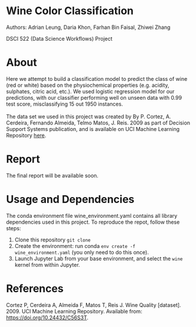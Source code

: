 # Wine Color Classification
Authors: Adrian Leung, Daria Khon, Farhan Bin Faisal, Zhiwei Zhang

DSCI 522 (Data Science Workflows) Project

# About
Here we attempt to build a classification model to predict the class of wine (red or white) based on the physiochemical properties (e.g. acidity, sulphates, citric acid, etc.). We used logistic regression model for our predictions, with our classifier performing well on unseen data with 0.99 test score, misclassifying 15 out 1950 instances.
<br> <br>
The data set we used in this project was created by By P. Cortez, A. Cerdeira, Fernando Almeida, Telmo Matos, J. Reis. 2009 as part of Decision Support Systems publication, and is available on UCI Machine Learning Repository [here](https://archive.ics.uci.edu/dataset/186/wine+quality). 

# Report
The final report will be available soon.

# Usage and Dependencies
The conda environment file wine_environment.yaml contains all library dependencies used in this project. To reproduce the repot, follow these steps:
1. Clone this repository `git clone`
2. Create the environment: run conda `env create -f wine_environment.yaml` (you only need to do this once). 
3. Launch Jupyter Lab from your base environment, and select the `wine` kernel from within Jupyter.

# References
Cortez P, Cerdeira A, Almeida F, Matos T, Reis J. Wine Quality [dataset]. 2009. UCI Machine Learning Repository. Available from: https://doi.org/10.24432/C56S3T.






